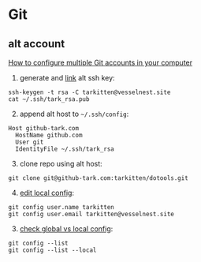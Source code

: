 # Git
## alt account
[How to configure multiple Git accounts in your computer](https://blog.bitsrc.io/how-to-use-multiple-git-accounts-378ead121235)
1. generate and [link](https://github.com/settings/keys) alt ssh key:
```
ssh-keygen -t rsa -C tarkitten@vesselnest.site
cat ~/.ssh/tark_rsa.pub
```
2. append alt host to `~/.ssh/config`:
```
Host github-tark.com
  HostName github.com
  User git
  IdentityFile ~/.ssh/tark_rsa
```
3. clone repo using alt host:
```
git clone git@github-tark.com:tarkitten/dotools.git
```
4. [edit local config](https://stackoverflow.com/a/42167480):
```
git config user.name tarkitten
git config user.email tarkitten@vesselnest.site
```
3. [check global vs local config](https://stackoverflow.com/a/12254105):
```
git config --list
git config --list --local
```
